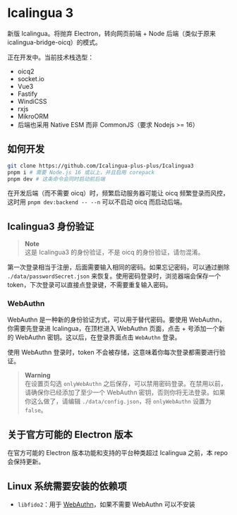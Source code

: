 # Icalingua 3

新版 Icalingua。将抛弃 Electron，转向网页前端 + Node 后端（类似于原来 icalingua-bridge-oicq）的模式。

正在开发中。当前技术栈选型：

- oicq2
- socket.io
- Vue3
- Fastify
- WindiCSS
- rxjs
- MikroORM
- 后端也采用 Native ESM 而非 CommonJS（要求 Nodejs >= 16）

## 如何开发

```bash
git clone https://github.com/Icalingua-plus-plus/Icalingua3
pnpm i # 需要 Node.js 16 或以上，并且启用 corepack
pnpm dev # 这条命令会同时启动前后端
```

在开发后端（而不需要 oicq）时，频繁启动服务器可能让 oicq 频繁登录而风控，这时用 `pnpm dev:backend -- --n` 可以不启动 oicq 而启动后端。

## Icalingua3 身份验证

> **Note**  
> 这是 Icalingua3 的身份验证，不是 oicq 的身份验证，请勿混淆。

第一次登录相当于注册，后面需要输入相同的密码。如果忘记密码，可以通过删除 `./data/passwordSecret.json` 来恢复。使用密码登录时，浏览器端会保存一个 token，下次登录可以直接点登录键，不需要重复输入密码。

### WebAuthn

WebAuthn 是一种新的身份验证方式，可以用于替代密码。要使用 WebAuthn，你需要先登录进 Icalingua，在顶栏进入 WebAuthn 页面，点击 + 号添加一个新的 WebAuthn 密钥。这以后，在登录界面点击 `WebAuthn` 登录。

使用 WebAuthn 登录时，token 不会被存储，这意味着你每次登录都需要进行验证。

> **Warning**  
> 在设置页勾选 `onlyWebAuthn` 之后保存，可以禁用密码登录。在禁用以前，请确保你已经添加了至少一个 WebAuthn 密钥，否则你将无法登录。如果你这么做了，请编辑 `./data/config.json`，将 `onlyWebAuthn` 设置为 `false`。

## 关于官方可能的 Electron 版本

在官方可能的 Electron 版本功能和支持的平台种类超过 Icalingua 之前，本 repo 会保持更新。

## Linux 系统需要安装的依赖项

- `libfido2`：用于 [WebAuthn](https://wiki.archlinux.org/title/WebAuthn)，如果不需要 WebAuthn 可以不安装
